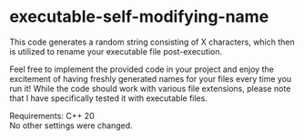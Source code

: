 # executable-self-modifying-name
This code generates a random string consisting of X characters, which then is utilized to rename your executable file post-execution. 

Feel free to implement the provided code in your project and enjoy the excitement of having freshly generated names for your files every time you run it! While the code should work with various file extensions, please note that I have specifically tested it with executable files.

Requirements:
C++ 20  
No other settings were changed.

